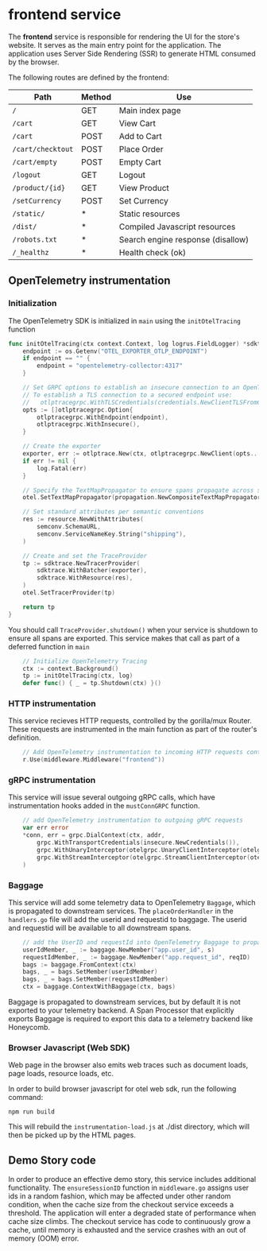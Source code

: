 # frontend service

The **frontend** service is responsible for rendering the UI for the store's website.
It serves as the main entry point for the application.
The application uses Server Side Rendering (SSR) to generate HTML consumed by the browser.

The following routes are defined by the frontend:

| Path              | Method | Use                               |
|-------------------|--------|-----------------------------------|
| `/`               | GET    | Main index page                   |
| `/cart`           | GET    | View Cart                         |
| `/cart`           | POST   | Add to Cart                       |
| `/cart/checktout` | POST   | Place Order                       |
| `/cart/empty`     | POST   | Empty Cart                        |
| `/logout`         | GET    | Logout                            |
| `/product/{id}`   | GET    | View Product                      |
| `/setCurrency`    | POST   | Set Currency                      |
| `/static/`        | *      | Static resources                  |
| `/dist/`          | *      | Compiled Javascript resources     |
| `/robots.txt`     | *      | Search engine response (disallow) |
| `/_healthz`       | *      | Health check (ok)                 |

## OpenTelemetry instrumentation

### Initialization
The OpenTelemetry SDK is initialized in `main` using the `initOtelTracing` function
```go
func initOtelTracing(ctx context.Context, log logrus.FieldLogger) *sdktrace.TracerProvider {
	endpoint := os.Getenv("OTEL_EXPORTER_OTLP_ENDPOINT")
	if endpoint == "" {
		endpoint = "opentelemetry-collector:4317"
	}

	// Set GRPC options to establish an insecure connection to an OpenTelemetry Collector
	// To establish a TLS connection to a secured endpoint use:
	//   otlptracegrpc.WithTLSCredentials(credentials.NewClientTLSFromCert(nil, ""))
	opts := []otlptracegrpc.Option{
		otlptracegrpc.WithEndpoint(endpoint),
		otlptracegrpc.WithInsecure(),
	}

	// Create the exporter
	exporter, err := otlptrace.New(ctx, otlptracegrpc.NewClient(opts...))
	if err != nil {
		log.Fatal(err)
	}

	// Specify the TextMapPropagator to ensure spans propagate across service boundaries
	otel.SetTextMapPropagator(propagation.NewCompositeTextMapPropagator(propagation.Baggage{}, propagation.TraceContext{}))

	// Set standard attributes per semantic conventions
	res := resource.NewWithAttributes(
		semconv.SchemaURL,
		semconv.ServiceNameKey.String("shipping"),
	)

	// Create and set the TraceProvider
	tp := sdktrace.NewTracerProvider(
		sdktrace.WithBatcher(exporter),
		sdktrace.WithResource(res),
	)
	otel.SetTracerProvider(tp)

	return tp
}
```

You should call `TraceProvider.shutdown()` when your service is shutdown to ensure all spans are exported.
This service makes that call as part of a deferred function in `main`
```go
	// Initialize OpenTelemetry Tracing
	ctx := context.Background()
	tp := initOtelTracing(ctx, log)
	defer func() { _ = tp.Shutdown(ctx) }()
```

### HTTP instrumentation
This service recieves HTTP requests, controlled by the gorilla/mux Router.
These requests are instrumented in the main function as part of the router's definition.
```go
	// Add OpenTelemetry instrumentation to incoming HTTP requests controlled by the gorilla/mux Router.
	r.Use(middleware.Middleware("frontend"))
```

### gRPC instrumentation
This service will issue several outgoing gRPC calls, which have instrumentation hooks added in the `mustConnGRPC` function.
```go
	// add OpenTelemetry instrumentation to outgoing gRPC requests
    var err error
    *conn, err = grpc.DialContext(ctx, addr,
        grpc.WithTransportCredentials(insecure.NewCredentials()),
        grpc.WithUnaryInterceptor(otelgrpc.UnaryClientInterceptor(otelgrpc.WithTracerProvider(otel.GetTracerProvider()))),
        grpc.WithStreamInterceptor(otelgrpc.StreamClientInterceptor(otelgrpc.WithTracerProvider(otel.GetTracerProvider()))),
	)
```

### Baggage
This service will add some telemetry data to OpenTelemetry `Baggage`, which is propagated to downstream services.
The `placeOrderHandler` in the `handlers.go` file will add the userid and requestid to baggage.
The userid and requestid will be available to all downstream spans.
```go
	// add the UserID and requestId into OpenTelemetry Baggage to propagate across services
	userIdMember, _ := baggage.NewMember("app.user_id", s)
	requestIdMember, _ := baggage.NewMember("app.request_id", reqID)
	bags := baggage.FromContext(ctx)
	bags, _ = bags.SetMember(userIdMember)
	bags, _ = bags.SetMember(requestIdMember)
	ctx = baggage.ContextWithBaggage(ctx, bags)
```

Baggage is propagated to downstream services, but by default it is not exported to your telemetry backend.
A Span Processor that explicitly exports Baggage is required to export this data to a telemetry backend like Honeycomb.

### Browser Javascript (Web SDK)
Web page in the browser also emits web traces such as document loads, page loads, resource loads, etc.

In order to build browser javascript for otel web sdk, run the following command:
```
npm run build
```
This will rebuild the `instrumentation-load.js` at ./dist directory, which will then be picked up by the HTML pages.

## Demo Story code

In order to produce an effective demo story, this service includes additional functionality.
The `ensureSessionID` function in `middleware.go` assigns user ids in a random fashion, which may be affected under other random condition, when the cache size from the checkout service exceeds a threshold.
The application will enter a degraded state of performance when cache size climbs.
The checkout service has code to continuously grow a cache, until memory is exhausted and the service crashes with an out of memory (OOM) error.
